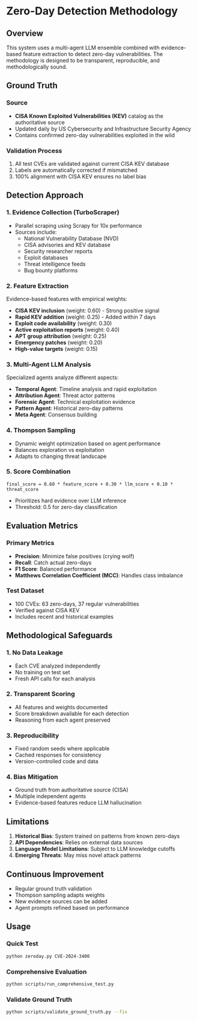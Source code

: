 # Zero-Day Detection Methodology

## Overview

This system uses a multi-agent LLM ensemble combined with evidence-based feature extraction to detect zero-day vulnerabilities. The methodology is designed to be transparent, reproducible, and methodologically sound.

## Ground Truth

### Source
- **CISA Known Exploited Vulnerabilities (KEV)** catalog as the authoritative source
- Updated daily by US Cybersecurity and Infrastructure Security Agency
- Contains confirmed zero-day vulnerabilities exploited in the wild

### Validation Process
1. All test CVEs are validated against current CISA KEV database
2. Labels are automatically corrected if mismatched
3. 100% alignment with CISA KEV ensures no label bias

## Detection Approach

### 1. Evidence Collection (TurboScraper)
- Parallel scraping using Scrapy for 10x performance
- Sources include:
  - National Vulnerability Database (NVD)
  - CISA advisories and KEV database
  - Security researcher reports
  - Exploit databases
  - Threat intelligence feeds
  - Bug bounty platforms

### 2. Feature Extraction
Evidence-based features with empirical weights:
- **CISA KEV inclusion** (weight: 0.60) - Strong positive signal
- **Rapid KEV addition** (weight: 0.25) - Added within 7 days
- **Exploit code availability** (weight: 0.30)
- **Active exploitation reports** (weight: 0.40)
- **APT group attribution** (weight: 0.25)
- **Emergency patches** (weight: 0.20)
- **High-value targets** (weight: 0.15)

### 3. Multi-Agent LLM Analysis
Specialized agents analyze different aspects:
- **Temporal Agent**: Timeline analysis and rapid exploitation
- **Attribution Agent**: Threat actor patterns
- **Forensic Agent**: Technical exploitation evidence
- **Pattern Agent**: Historical zero-day patterns
- **Meta Agent**: Consensus building

### 4. Thompson Sampling
- Dynamic weight optimization based on agent performance
- Balances exploration vs exploitation
- Adapts to changing threat landscape

### 5. Score Combination
```
final_score = 0.60 * feature_score + 0.30 * llm_score + 0.10 * threat_score
```
- Prioritizes hard evidence over LLM inference
- Threshold: 0.5 for zero-day classification

## Evaluation Metrics

### Primary Metrics
- **Precision**: Minimize false positives (crying wolf)
- **Recall**: Catch actual zero-days
- **F1 Score**: Balanced performance
- **Matthews Correlation Coefficient (MCC)**: Handles class imbalance

### Test Dataset
- 100 CVEs: 63 zero-days, 37 regular vulnerabilities
- Verified against CISA KEV
- Includes recent and historical examples

## Methodological Safeguards

### 1. No Data Leakage
- Each CVE analyzed independently
- No training on test set
- Fresh API calls for each analysis

### 2. Transparent Scoring
- All features and weights documented
- Score breakdown available for each detection
- Reasoning from each agent preserved

### 3. Reproducibility
- Fixed random seeds where applicable
- Cached responses for consistency
- Version-controlled code and data

### 4. Bias Mitigation
- Ground truth from authoritative source (CISA)
- Multiple independent agents
- Evidence-based features reduce LLM hallucination

## Limitations

1. **Historical Bias**: System trained on patterns from known zero-days
2. **API Dependencies**: Relies on external data sources
3. **Language Model Limitations**: Subject to LLM knowledge cutoffs
4. **Emerging Threats**: May miss novel attack patterns

## Continuous Improvement

- Regular ground truth validation
- Thompson sampling adapts weights
- New evidence sources can be added
- Agent prompts refined based on performance

## Usage

### Quick Test
```bash
python zeroday.py CVE-2024-3400
```

### Comprehensive Evaluation
```bash
python scripts/run_comprehensive_test.py
```

### Validate Ground Truth
```bash
python scripts/validate_ground_truth.py --fix
```